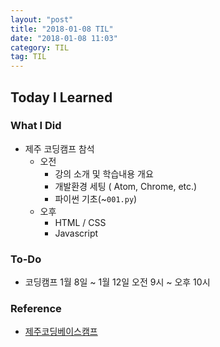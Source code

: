 ```yaml
---
layout: "post"
title: "2018-01-08 TIL"
date: "2018-01-08 11:03"
category: TIL
tag: TIL
---
```


## Today I Learned

### What I Did

* 제주 코딩캠프 참석
  - 오전
    - 강의 소개 및 학습내용 개요
    - 개발환경 세팅 ( Atom, Chrome, etc.)
    - 파이썬 기초(~`001.py`)
  - 오후
    - HTML / CSS
    - Javascript

### To-Do

* 코딩캠프 1월 8일 ~ 1월 12일 오전 9시 ~ 오후 10시


### Reference
* [제주코딩베이스캠프](http://www.jejucodingcamp.com/)
